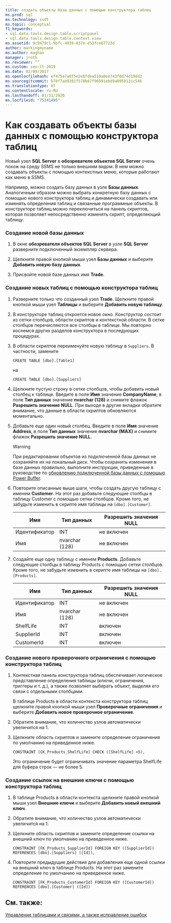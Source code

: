 ```yaml
---
title: создать объекты базы данных с помощью конструктора таблиц
ms.prod: sql
ms.technology: ssdt
ms.topic: conceptual
f1_keywords:
- sql.data.tools.design.table.scriptpanel
- sql.data.tools.design.table.context.view
ms.assetid: 9c9479c1-9bfc-4039-837e-e53fce67723d
author: markingmyname
ms.author: maghan
manager: jroth
ms.reviewer: “”
ms.custom: seo-lt-2019
ms.date: 02/09/2017
ms.openlocfilehash: ef475a7a0f5e2e8fdea510a0ee743f0d74d19dd2
ms.sourcegitcommit: b78f7ab9281f570b87f96991ebd9a095812cc546
ms.translationtype: HT
ms.contentlocale: ru-RU
ms.lasthandoff: 01/31/2020
ms.locfileid: "75241495"
---
```

# <a name="how-to-create-database-objects-using-table-designer"></a>Как создавать объекты базы данных с помощью конструктора таблиц

Новый узел **SQL Server** в **обозревателе объектов SQL Server** очень похож на среду SSMS не только внешним видом. В нем можно создавать объекты с помощью контекстных меню, которые работают как меню в SSMS.  
  
Например, можно создать базу данных в узле **Базы данных**. Аналогичным образом можно выбрать конкретную базу данных с помощью нового конструктора таблиц и динамически создавать или изменять определения таблиц и связанные программные объекты. В конструкторе таблиц можно переключиться на панель скриптов, которая позволяет непосредственно изменять скрипт, определяющий таблицу.  
  
### <a name="to-create-a-new-database"></a>Создание новой базы данных  
  
1.  В окне **обозревателя объектов SQL Server** в узле **SQL Server** разверните подключенный экземпляр сервера.  
  
2.  Щелкните правой кнопкой мыши узел **Базы данных** и выберите **Добавить новую базу данных**.  
  
3.  Присвойте новой базе данных имя **Trade**.  
  
### <a name="to-create-new-tables-using-the-table-designer"></a>Создание новых таблиц с помощью конструктора таблиц  
  
1.  Разверните только что созданный узел **Trade**. Щелкните правой кнопкой мыши узел **Таблицы** и выберите **Добавить новую таблицу**.  
  
2.  В конструкторе таблиц откроется новое окно. Конструктор состоит из сетки столбцов, области скриптов и контекстной области. В сетке столбцов перечисляются все столбцы в таблице. Мы повторно коснемся других разделов конструктора в последующих процедурах.  
  
3.  В области скриптов переименуйте новую таблицу в `Suppliers`. В частности, замените  
  
    ```  
    CREATE TABLE [dbo].[Table1]  
    ```  
  
    на  
  
    ```  
    CREATE TABLE [dbo].[Suppliers]  
    ```  
  
4.  Щелкните пустую строку в сетке столбцов, чтобы добавить новый столбец к таблице.  Введите в поле **Имя** значение **CompanyName**, в поле **Тип данных** значение **nvarchar (128)** и снимите флажок **Разрешить значение NULL**. При выходе в другие вкладки обратите внимание, что данные в области скриптов обновляются моментально.  
  
5.  Добавьте еще один новый столбец. Введите в поле **Имя** значение **Address**, в поле **Тип данных** значение **nvarchar (MAX)** и снимите флажок **Разрешить значение NULL**.  
  
    > [!WARNING]  
    > При редактировании объектов из подключенной базы данных не сохраняйте их на локальный диск. Чтобы сохранить изменения в базе данных правильно, выполните инструкции, приведенные в руководстве по [обновлению подключенной базы данных с помощью Power Buffer](../ssdt/how-to-update-a-connected-database-with-power-buffer.md).  
  
6.  Повторите описанные выше шаги, чтобы создать другую таблицу с именем **Customer**. На этот раз добавьте следующие столбцы в таблицу Customer с помощью сетки столбцов. Кроме того, не забудьте изменить в скрипте имя таблицы на `[dbo].[Customer]`.  
  
    |Имя|Тип данных|**Разрешить значения NULL**|  
    |--------|-------------|-------------------|  
    |Идентификатор|INT|не включен|  
    |Имя|nvarchar (128)|не включен|  
  
7.  Создайте еще одну таблицу с именем **Products**. Добавьте следующие столбцы в таблицу Products с помощью сетки столбцов. Кроме того, не забудьте изменить в скрипте имя таблицы на `[dbo].[Products]`.  
  
    |Имя|Тип данных|**Разрешить значения NULL**|  
    |--------|-------------|-------------------|  
    |Идентификатор|INT|не включен|  
    |Имя|nvarchar (128)|не включен|  
    |ShelfLife|INT|включен|  
    |SupplierId|INT|включен|  
    |CustomerId|INT|включен|  
  
### <a name="to-create-a-new-check-constraint-using-the-table-designer"></a>Создание нового проверочного ограничения с помощью конструктора таблиц  
  
1.  Контекстная панель конструктора таблиц обеспечивает логическое представление определения таблицы (ключи, ограничения, триггеры и т. д.), а также позволяет выбирать объект, выделяя его связи с отдельными столбцами.  
  
    В таблице Products в области контекста конструктора таблиц щелкните правой кнопкой мыши узел **Проверочные ограничения** и выберите **Добавить новое проверочное ограничение**.  
  
2.  Обратите внимание, что количество узлов автоматически увеличится на 1.  
  
3.  Щелкните область скриптов и замените определение ограничения по умолчанию на приведенное ниже.  
  
    ```  
    CONSTRAINT [CK_Products_ShelfLife] CHECK ([ShelfLife] <5),  
    ```  
  
    Это ограничение будет ограничивать значение параметра ShelfLife для буфера строк — не более 5.  
  
### <a name="to-create-new-foreign-key-references-using-the-table-designer"></a>Создание ссылок на внешние ключи с помощью конструктора таблиц  
  
1.  В таблице Products в области контекста щелкните правой кнопкой мыши узел **Внешние ключи** и выберите **Добавить новый внешний ключ**.  
  
2.  Обратите внимание, что количество узлов автоматически увеличится на 1.  
  
3.  Щелкните область скриптов и замените определение ссылки на внешний ключ по умолчанию на приведенное ниже.  
  
    ```  
    CONSTRAINT [FK_Products_SupplierId] FOREIGN KEY ([SupplierId]) REFERENCES [dbo].[Suppliers] ([Id]),  
    ```  
  
4.  Повторите предыдущие действия для добавления еще одной ссылки на внешний ключ в таблице Products. На этот раз замените определение по умолчанию на приведенное ниже.  
  
    ```  
    CONSTRAINT [FK_Products_CustomerId] FOREIGN KEY ([CustomerId]) REFERENCES [dbo].[Customer] ([Id])  
    ```  
  
## <a name="see-also"></a>См. также:  
[Управление таблицами и связями, а также исправление ошибок](../ssdt/manage-tables-relationships-and-fix-errors.md)  
  
